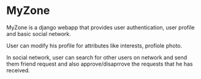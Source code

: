 # MyZone
MyZone is a django webapp that provides user authentication, user profile and basic social network.

User can modify his profile for attributes like interests, profiole photo.

In social network, user can search for other users on network and send them friend request and also approve/disaprrove
the requests that he has received. 
